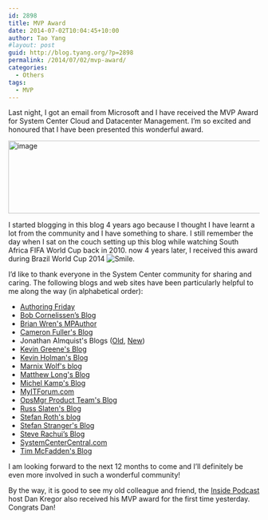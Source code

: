 ```yaml
---
id: 2898
title: MVP Award
date: 2014-07-02T10:04:45+10:00
author: Tao Yang
#layout: post
guid: http://blog.tyang.org/?p=2898
permalink: /2014/07/02/mvp-award/
categories:
  - Others
tags:
  - MVP
---
```

Last night, I got an email from Microsoft and I have received the MVP Award for System Center Cloud and Datacenter Management. I’m so excited and honoured that I have been presented this wonderful award.

<a href="http://blog.tyang.org/wp-content/uploads/2014/07/image.png"><img style="background-image: none; padding-top: 0px; padding-left: 0px; display: inline; padding-right: 0px; border: 0px;" title="image" src="http://blog.tyang.org/wp-content/uploads/2014/07/image_thumb.png" alt="image" width="580" height="146" border="0" /></a>

I started blogging in this blog 4 years ago because I thought I have learnt a lot from the community and I have something to share. I still remember the day when I sat on the couch setting up this blog while watching South Africa FIFA World Cup back in 2010. now 4 years later, I received this award during Brazil World Cup 2014 <img class="wlEmoticon wlEmoticon-smile" style="border-style: none;" src="http://blog.tyang.org/wp-content/uploads/2014/07/wlEmoticon-smile.png" alt="Smile" />.

I’d like to thank everyone in the System Center community for sharing and caring. The following blogs and web sites have been particularly helpful to me along the way (in alphabetical order):
<ul>
	<li><a href="http://www.authoringfriday.com/">Authoring Friday</a></li>
	<li><a href="http://www.bictt.com/blogs/">Bob Cornelissen’s Blog</a></li>
	<li><a href="http://blogs.technet.com/b/mpauthor/">Brian Wren's MPAuthor</a></li>
	<li><a href="http://blogs.catapultsystems.com/cfuller">Cameron Fuller's Blog</a></li>
	<li>Jonathan Almquist's Blogs (<a href="http://blogs.technet.com/b/jonathanalmquist/">Old</a>, <a href="http://blog.scomskills.com/">New</a>)</li>
	<li><a href="http://kevingreeneitblog.blogspot.com">Kevin Greene's Blog</a></li>
	<li><a href="http://blogs.technet.com/b/kevinholman/">Kevin Holman's Blog</a></li>
	<li><a href="http://thoughtsonopsmgr.blogspot.com">Marnix Wolf's blog</a></li>
	<li><a href="http://matthewlong.wordpress.com/">Matthew Long's Blog</a></li>
	<li><a href="http://michelkamp.wordpress.com/">Michel Kamp's Blog</a></li>
	<li><a href="http://www.myitforum.com/">MyITForum.com</a></li>
	<li><a href="http://blogs.technet.com/b/momteam/">OpsMgr Product Team's Blog</a></li>
	<li><a href="http://blogs.msdn.com/b/rslaten/">Russ Slaten's Blog</a></li>
	<li><a href="http://stefanroth.net/">Stefan Roth's blog</a></li>
	<li><a href="http://blogs.technet.com/b/stefan_stranger/">Stefan Stranger's Blog</a></li>
	<li><a href="http://blogs.msdn.com/b/steverac/">Steve Rachui’s Blog</a></li>
	<li><a href="http://www.systemcentercentral.com/">SystemCenterCentral.com</a></li>
	<li><a href="http://www.scom2k7.com/">Tim McFadden's Blog</a></li>
</ul>
I am looking forward to the next 12 months to come and I’ll definitely be even more involved in such a wonderful community!

By the way, it is good to see my old colleague and friend, the <a href="http://ipn.tv">Inside Podcast</a> host Dan Kregor also received his MVP award for the first time yesterday. Congrats Dan!